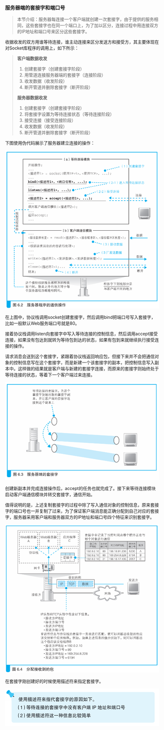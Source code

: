 ### 服务器端的套接字和端口号

> 本节介绍：服务器每连接一个客户端就创建一次套接字，由于提供的服务相同，这些套接字也在同一个端口上，为了加以区分，连接过程中用连接双方的IP地址和端口号来区分这些套接字。

收据收发的双方用谁等待连接，谁主动连接来区分发送方和接受方，其主要体现在对Socket库程序的调用上，如下所示：

> **客户端数据收发**
> 
> 1. 创建套接字（创建套接字阶段）
> 2. 用管道连接服务器端的套接字（连接阶段）
> 3. 收发数据（收发阶段）
> 4. 断开管道并删除套接字（断开阶段）
>
> **服务器数据收发**
> 1. 创建套接字（创建套接字阶段）
> 2. 将套接字设置为等待连接状态（等待连接阶段）
> 3. 接受连接（接受连接阶段）
> 4. 收发数据（收发阶段）
> 5. 断开管道并删除套接字（断开阶段）

下图使用伪代码展示了服务器建立连接的操作：

![服务器连接](img/30.png)

在上图中，协议栈调用socket创建套接字，然后调用bind把端口号写入套接字，比如一般默认Web服务端口号就是80。

接着协议栈调用listen向套接字中写入等待连接的控制信息，然后调用accept接受连接，如果没有包达到就转为等待包到达的状态，如果有包到来就继续执行接受连接的操作。

请求消息会送到这个套接字，紧跟着协议栈返回响应包，但接下来并不会把通信对象的控制信息写在这个套接字，而是新建一个该套接字的副本，把控制信息写入副本中。这样做的结果就是客户端与新建的套接字连接，而原来的套接字则始终处于等待连接的状态，等着下一个客户端过来连接。

![复制副本](img/31.png)

创建新副本并完成连接操作后，accept的任务也就完成了。接下来等待连接模块启动客户端通信模块并转交套接字，通信开始。

值得说明的是，上述复制套接字的过程中除了写入通信对象的控制信息，原来套接字的端口号也一并复制了过来，为了保证客户端消息能正确分配到自己对应的套接字，服务器采用客户端和服务器双方的IP地址和端口号四个特征来识别套接字。

![套接字分配](img/32.png)

在套接字刚创建好的时候使用描述符来指定套接字。

![tip](img/33.png)

